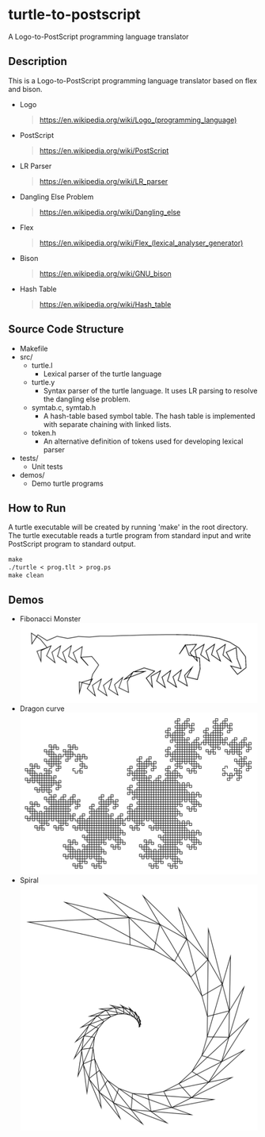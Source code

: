 # turtle-to-postscript
A Logo-to-PostScript programming language translator

## Description
This is a Logo-to-PostScript programming language translator based on flex and bison.
* Logo
  > https://en.wikipedia.org/wiki/Logo_(programming_language)
* PostScript
  > https://en.wikipedia.org/wiki/PostScript
* LR Parser
  > https://en.wikipedia.org/wiki/LR_parser
* Dangling Else Problem
  > https://en.wikipedia.org/wiki/Dangling_else
* Flex
  > https://en.wikipedia.org/wiki/Flex_(lexical_analyser_generator)
* Bison
  > https://en.wikipedia.org/wiki/GNU_bison
* Hash Table
  > https://en.wikipedia.org/wiki/Hash_table

## Source Code Structure
* Makefile
* src/
  * turtle.l
    * Lexical parser of the turtle language
  * turtle.y
    * Syntax parser of the turtle language. It uses LR parsing to resolve the dangling else problem.
  * symtab.c, symtab.h
    * A hash-table based symbol table. The hash table is implemented with separate chaining with linked lists.
  * token.h
    * An alternative definition of tokens used for developing lexical parser
* tests/
  * Unit tests
* demos/
  * Demo turtle programs

## How to Run
A turtle executable will be created by running 'make' in the root directory. The turtle executable reads a turtle program from standard input and write PostScript program to standard output.
```
make
./turtle < prog.tlt > prog.ps
make clean
```

## Demos
* Fibonacci Monster
![Image of Fibonacci Monster](demos/fibonacci_monster.png)
* Dragon curve
![Image of Dragon Curve](demos/dragon_curve.png)
* Spiral
![Image of Spiral](demos/spiral.png)
